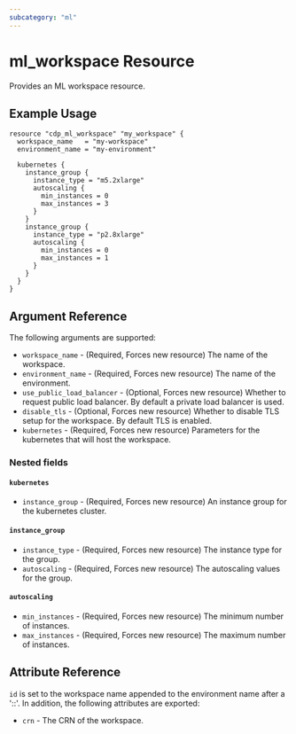 ```yaml
---
subcategory: "ml"
---
```


# ml_workspace Resource

Provides an ML workspace resource.

## Example Usage

```hcl
resource "cdp_ml_workspace" "my_workspace" {
  workspace_name   = "my-workspace"
  environment_name = "my-environment"

  kubernetes {
    instance_group {
      instance_type = "m5.2xlarge"
      autoscaling {
        min_instances = 0
        max_instances = 3
      }
    }
    instance_group {
      instance_type = "p2.8xlarge"
      autoscaling {
        min_instances = 0
        max_instances = 1
      }
    }
  }
}
```

## Argument Reference

The following arguments are supported:

* `workspace_name` - (Required, Forces new resource) The name of the workspace.
* `environment_name` - (Required, Forces new resource) The name of the environment.
* `use_public_load_balancer` - (Optional, Forces new resource) Whether to request public load balancer. By default a private load balancer is used.
* `disable_tls` - (Optional, Forces new resource) Whether to disable TLS setup for the workspace. By default TLS is enabled.
* `kubernetes` - (Required, Forces new resource) Parameters for the kubernetes that will host the workspace.

### Nested fields

#### `kubernetes`

* `instance_group` - (Required, Forces new resource) An instance group for the kubernetes cluster.

#### `instance_group`

* `instance_type` - (Required, Forces new resource) The instance type for the group.
* `autoscaling` - (Required, Forces new resource) The autoscaling values for the group.

#### `autoscaling`

* `min_instances` - (Required,  Forces new resource) The minimum number of instances.
* `max_instances` - (Required,  Forces new resource) The maximum number of instances.

## Attribute Reference

`id` is set to the workspace name appended to the environment name after a '::'.
In addition, the following attributes are exported:

* `crn` - The CRN of the workspace.
